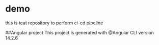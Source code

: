 # demo

this is teat repository to perform ci-cd pipeline


##Angular project
This project is generated with @Angular CLI version 14.2.6
